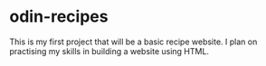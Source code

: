 # odin-recipes
This is my first project that will be a basic recipe website.
I plan on practising my skills in building a website using HTML.